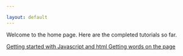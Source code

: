 ```yaml
---

layout: default
---
```


Welcome to the home page. Here are the completed tutorials so far.

<a href="{{relative}}documentation/html_getting_started.html">
Getting started with Javascript and html
</a>

<a href="{{relative}}documentation/getting_words_on_the_page.html">
Getting words on the page
</a>